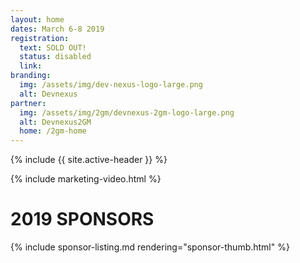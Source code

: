 ```yaml
---
layout: home
dates: March 6-8 2019
registration:
  text: SOLD OUT!
  status: disabled
  link:
branding:
  img: /assets/img/dev-nexus-logo-large.png
  alt: Devnexus
partner:
  img: /assets/img/2gm/devnexus-2gm-logo-large.png
  alt: Devnexus2GM
  home: /2gm-home
---
```


{% include {{ site.active-header }} %}

{% include marketing-video.html %}

<div class="row">
<!--
      <div class="featured-header">
        <a class="action-header" href="https://ajug.typeform.com/to/BTa7bZ">Interested in Sponsoring Devnexus 2019?</a>
      </div>
-->
<a name="sponsorlist"></a>
<h1 class="featured-header">2019 SPONSORS</h1>    
{% include sponsor-listing.md rendering="sponsor-thumb.html" %}
</div>

